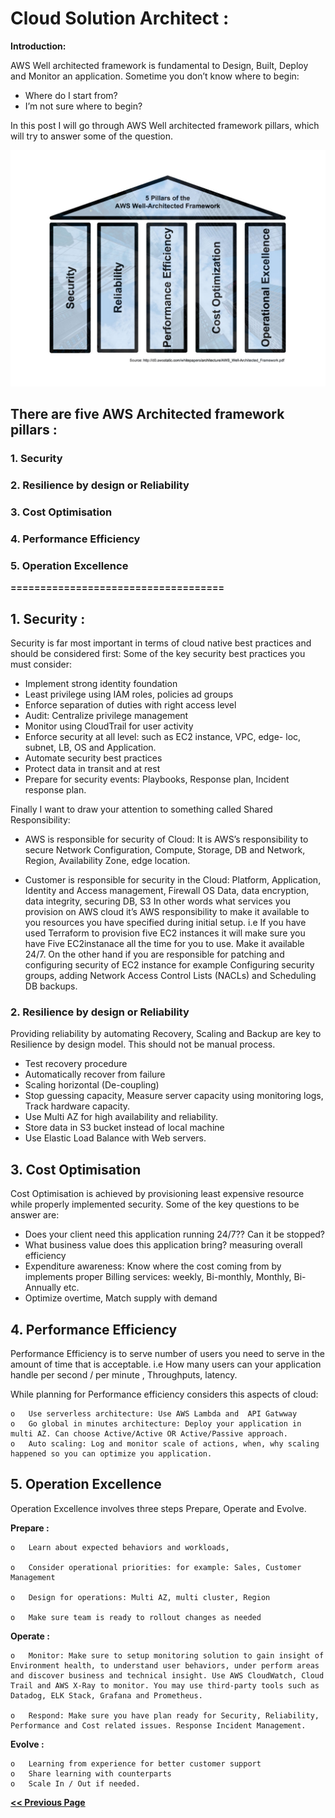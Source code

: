 # **Cloud Solution Architect :**

**Introduction:** 

AWS Well architected framework is fundamental to Design, Built, Deploy and Monitor an application. Sometime you don’t know where to begin:

- Where do I start from?
- I’m not sure where to begin?

In this post I will go through AWS Well architected framework pillars, which will try to answer some of the question.

![alt text](images/WAF-Pillars.jpg)

## **There are five AWS Architected framework pillars :**
### **1.    Security**
### **2.	Resilience by design or Reliability**
### **3.	Cost Optimisation**
### **4.	Performance Efficiency**
### **5.	Operation Excellence**

**====================================**
## **1.	Security :** 
 Security is far most important in terms of cloud native best practices and should be considered first:
Some of the key security best practices you must consider:
-	Implement strong identity foundation 
-	Least privilege using IAM roles, policies ad groups
-	Enforce separation of duties with right access level
-	Audit: Centralize privilege management
-	Monitor using CloudTrail for user activity
-	Enforce security at all level: such as EC2 instance, VPC, edge- loc, subnet, LB, OS and Application.
-	Automate security best practices
-	Protect data in transit and at rest
-	Prepare for security events: Playbooks, Response plan, Incident response plan.

Finally I want to draw your attention to something called Shared Responsibility:

- AWS is responsible for security of Cloud: 
It is AWS’s responsibility to secure Network Configuration, Compute, Storage, DB and Network, Region, Availability Zone, edge location.

- Customer is responsible for security in the Cloud: 
Platform, Application, Identity and Access management, Firewall OS Data, data encryption, data integrity, securing DB, S3 
In other words what services you provision on AWS cloud it’s AWS responsibility to make it available to you resources you have specified during initial setup. i.e If you have used Terraform to provision five EC2 instances it will make sure you have Five EC2instanace all the time for you to use. Make it available 24/7. On the other hand if you are responsible for patching and configuring security of EC2 instance for example Configuring security groups, adding Network Access Control Lists (NACLs) and Scheduling DB backups.

### **2.	Resilience by design or Reliability**

Providing reliability by automating Recovery, Scaling and Backup are key to Resilience by design model. This should not be manual process. 
-	Test recovery procedure
-	Automatically recover from failure
-	Scaling horizontal (De-coupling)
-	Stop guessing capacity, Measure server capacity using monitoring logs, Track hardware capacity.
-	Use Multi AZ for high availability and reliability.
-	Store data in S3 bucket instead of local machine
-	Use Elastic Load Balance with Web servers.


## **3.	Cost Optimisation**
Cost Optimisation is achieved by provisioning least expensive resource while properly implemented security.
Some of the key questions to be answer are:
-	Does your client need this application running 24/7?? Can it be stopped?
-	What business value does this application bring? measuring overall efficiency 
-	Expenditure awareness: Know where the cost coming from by implements proper Billing services: weekly, Bi-monthly, Monthly, Bi-Annually etc.
-	Optimize overtime, Match supply with demand


## **4.	Performance Efficiency**
Performance Efficiency is to serve number of users you need to serve in the amount of time that is acceptable. i.e How many users can your application handle per second / per minute , Throughputs, latency.

While planning for Performance efficiency considers this aspects of cloud:

    o	Use serverless architecture: Use AWS Lambda and  API Gatwway 
    o	Go global in minutes architecture: Deploy your application in multi AZ. Can choose Active/Active OR Active/Passive approach. 
    o	Auto scaling: Log and monitor scale of actions, when, why scaling happened so you can optimize you application.


## **5.	Operation Excellence**

Operation Excellence involves three steps Prepare, Operate and Evolve. 

**Prepare :** 

    o	Learn about expected behaviors and workloads,

    o	Consider operational priorities: for example: Sales, Customer Management

    o	Design for operations: Multi AZ, multi cluster, Region

    o	Make sure team is ready to rollout changes as needed

**Operate :**

    o	Monitor: Make sure to setup monitoring solution to gain insight of Environment health, to understand user behaviors, under perform areas and discover business and technical insight. Use AWS CloudWatch, Cloud Trail and AWS X-Ray to monitor. You may use third-party tools such as Datadog, ELK Stack, Grafana and Prometheus. 

    o	Respond: Make sure you have plan ready for Security, Reliability, Performance and Cost related issues. Response Incident Management.

**Evolve :**

    o	Learning from experience for better customer support 
    o	Share learning with counterparts
    o	Scale In / Out if needed. 

[**<< Previous Page**](/Readme.md)
